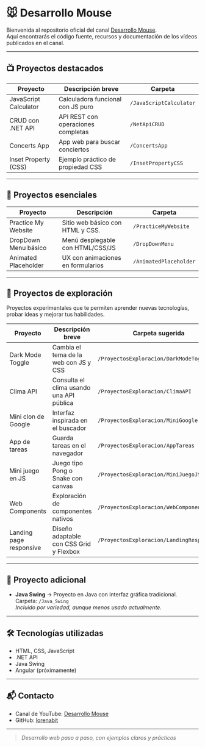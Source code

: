 # 🐭 Desarrollo Mouse

Bienvenida al repositorio oficial del canal [Desarrollo Mouse](https://youtube.com/@DesarrolloMouse).  
Aquí encontrarás el código fuente, recursos y documentación de los vídeos publicados en el canal.

---

## 📺 Proyectos destacados

| Proyecto                  | Descripción breve                      | Carpeta                 |
|---------------------------|----------------------------------------|-------------------------|
| JavaScript Calculator     | Calculadora funcional con JS puro      | `/JavaScriptCalculator` |
| CRUD con .NET API         | API REST con operaciones completas     | `/NetApiCRUD`           |
| Concerts App              | App web para buscar conciertos         | `/ConcertsApp`          |
| Inset Property (CSS)      | Ejemplo práctico de propiedad CSS      | `/InsetPropertyCSS`     |

---

## 🧰 Proyectos esenciales

| Proyecto              | Descripción                          | Carpeta                |
|-----------------------|--------------------------------------|------------------------|
| Practice My Website   | Sitio web básico con HTML y CSS.     | `/PracticeMyWebsite`   |
| DropDown Menu básico  | Menú desplegable con HTML/CSS/JS     | `/DropDownMenu`        |
| Animated Placeholder  | UX con animaciones en formularios    | `/AnimatedPlaceholder` |

---

## 🧪 Proyectos de exploración

Proyectos experimentales que te permiten aprender nuevas tecnologías, probar ideas y mejorar tus habilidades.

| Proyecto               | Descripción breve                           | Carpeta sugerida            |
|------------------------|---------------------------------------------|-----------------------------|
| Dark Mode Toggle       | Cambia el tema de la web con JS y CSS      | `/ProyectosExploracion/DarkModeToggle` |
| Clima API              | Consulta el clima usando una API pública   | `/ProyectosExploracion/ClimaAPI` |
| Mini clon de Google    | Interfaz inspirada en el buscador          | `/ProyectosExploracion/MiniGoogle` |
| App de tareas          | Guarda tareas en el navegador              | `/ProyectosExploracion/AppTareas` |
| Mini juego en JS       | Juego tipo Pong o Snake con canvas         | `/ProyectosExploracion/MiniJuegoJS` |
| Web Components         | Exploración de componentes nativos         | `/ProyectosExploracion/WebComponents` |
| Landing page responsive| Diseño adaptable con CSS Grid y Flexbox    | `/ProyectosExploracion/LandingResponsive` |

---

## 🧤 Proyecto adicional

- **Java Swing** → Proyecto en Java con interfaz gráfica tradicional.  
  Carpeta: `/Java_Swing`  
  _Incluido por variedad, aunque menos usado actualmente._

---

## 🛠️ Tecnologías utilizadas

- HTML, CSS, JavaScript
- .NET API
- Java Swing
- Angular (próximamente)

---

## 📬 Contacto

- Canal de YouTube: [Desarrollo Mouse](https://youtube.com/@DesarrolloMouse)
- GitHub: [lorenabit](https://github.com/lorenabit)

---

> *Desarrollo web paso a paso, con ejemplos claros y prácticos*
